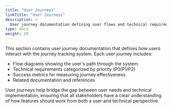 ```yaml
---
title: "User Journeys"
linkTitle: "User Journeys"
description: >
  User journey documentation defining user flows and technical requirements for the journey tracking system.
type: docs
weight: 20
---
```


This section contains user journey documentation that defines how users interact with the journey tracking system. Each user journey includes:

- Flow diagrams showing the user's path through the system
- Technical requirements categorized by priority (P0/P1/P2)
- Success metrics for measuring journey effectiveness
- Related documentation and references

User journeys help bridge the gap between user needs and technical implementation, ensuring that all stakeholders have a clear understanding of how features should work from both a user and technical perspective.

